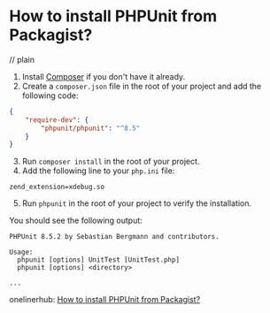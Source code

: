 # How to install PHPUnit from Packagist?
// plain

1. Install [Composer](https://getcomposer.org/download/) if you don't have it already.
2. Create a `composer.json` file in the root of your project and add the following code:
```json
{
    "require-dev": {
        "phpunit/phpunit": "^8.5"
    }
}
```
3. Run `composer install` in the root of your project.
4. Add the following line to your `php.ini` file:
```
zend_extension=xdebug.so
```
5. Run `phpunit` in the root of your project to verify the installation.

You should see the following output:
```
PHPUnit 8.5.2 by Sebastian Bergmann and contributors.

Usage:
  phpunit [options] UnitTest [UnitTest.php]
  phpunit [options] <directory>

...
```

onelinerhub: [How to install PHPUnit from Packagist?](https://onelinerhub.com/phpunit/how-to-install-phpunit-from-packagist)